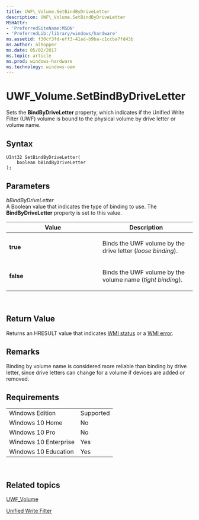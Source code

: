 ```yaml
---
title: UWF\_Volume.SetBindByDriveLetter
description: UWF\_Volume.SetBindByDriveLetter
MSHAttr:
- 'PreferredSiteName:MSDN'
- 'PreferredLib:/library/windows/hardware'
ms.assetid: f30cf3fd-eff3-41ad-b9ba-c1ccba7fd43b
ms.author: alhopper
ms.date: 05/02/2017
ms.topic: article
ms.prod: windows-hardware
ms.technology: windows-oem
---
```


# UWF\_Volume.SetBindByDriveLetter


Sets the **BindByDriveLetter** property, which indicates if the Unified Write Filter (UWF) volume is bound to the physical volume by drive letter or volume name.

## Syntax


```
UInt32 SetBindByDriveLetter(
    boolean bBindByDriveLetter
);
```

## Parameters


<a href="" id="bbindbydriveletter"></a>*bBindByDriveLetter*  
A Boolean value that indicates the type of binding to use. The **BindByDriveLetter** property is set to this value.

<table>
<colgroup>
<col width="50%" />
<col width="50%" />
</colgroup>
<thead>
<tr class="header">
<th>Value</th>
<th>Description</th>
</tr>
</thead>
<tbody>
<tr class="odd">
<td><p><strong>true</strong></p></td>
<td><p>Binds the UWF volume by the drive letter (<em>loose binding</em>).</p></td>
</tr>
<tr class="even">
<td><p><strong>false</strong></p></td>
<td><p>Binds the UWF volume by the volume name (<em>tight binding</em>).</p></td>
</tr>
</tbody>
</table>

 

## Return Value


Returns an HRESULT value that indicates [WMI status](http://go.microsoft.com/fwlink/p/?LinkID=208318) or a [WMI error](http://go.microsoft.com/fwlink/p/?LinkID=208317).

## Remarks


Binding by volume name is considered more reliable than binding by drive letter, since drive letters can change for a volume if devices are added or removed.

## Requirements


|                       |           |
|-----------------------|-----------|
| Windows Edition       | Supported |
| Windows 10 Home       | No        |
| Windows 10 Pro        | No        |
| Windows 10 Enterprise | Yes       |
| Windows 10 Education  | Yes       |

 

## Related topics


[UWF\_Volume](uwf-volume.md)

[Unified Write Filter](unified-write-filter.md)

 

 







